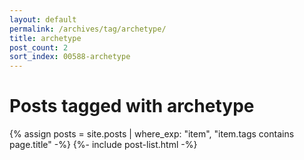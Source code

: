 ```yaml
---
layout: default
permalink: /archives/tag/archetype/
title: archetype
post_count: 2
sort_index: 00588-archetype
---
```

<h1 class="page-heading">Posts tagged with archetype</h1>
{% assign posts = site.posts | where_exp: "item", "item.tags contains page.title" -%}
{%- include post-list.html -%}
